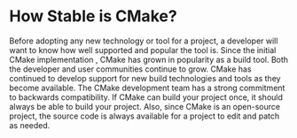 # How Stable is CMake?
Before adopting any new technology or tool for a project, a developer will want to know how well supported and popular the tool is. Since the initial CMake implementation , CMake has grown in popularity as a build tool. Both the developer and user communities continue to grow. CMake has continued to develop support for new build technologies and tools as they become available. The CMake development team has a strong commitment to backwards compatibility. If CMake can build your project once, it should always be able to build your project. Also, since CMake is an open-source project, the source code is always available for a project to edit and patch as needed.
